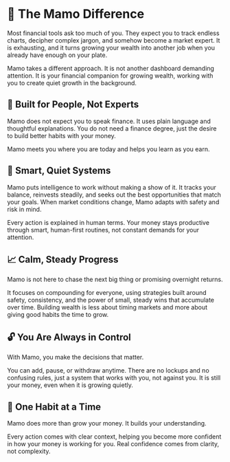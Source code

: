 # 🤝 The Mamo Difference

Most financial tools ask too much of you. They expect you to track endless charts, decipher complex jargon, and somehow become a market expert. It is exhausting, and it turns growing your wealth into another job when you already have enough on your plate.

Mamo takes a different approach. It is not another dashboard demanding attention. It is your financial companion for growing wealth, working with you to create quiet growth in the background.

## 🤝 Built for People, Not Experts

Mamo does not expect you to speak finance. It uses plain language and thoughtful explanations. You do not need a finance degree, just the desire to build better habits with your money.

Mamo meets you where you are today and helps you learn as you earn.

## 🤖 Smart, Quiet Systems

Mamo puts intelligence to work without making a show of it. It tracks your balance, reinvests steadily, and seeks out the best opportunities that match your goals. When market conditions change, Mamo adapts with safety and risk in mind.

Every action is explained in human terms. Your money stays productive through smart, human-first routines, not constant demands for your attention.

## 📈 Calm, Steady Progress

Mamo is not here to chase the next big thing or promising overnight returns.&#x20;

It focuses on compounding for everyone, using strategies built around safety, consistency, and the power of small, steady wins that accumulate over time. Building wealth is less about timing markets and more about giving good habits the time to grow.

## 🔓 You Are Always in Control

With Mamo, you make the decisions that matter.&#x20;

You can add, pause, or withdraw anytime. There are no lockups and no confusing rules, just a system that works with you, not against you. It is still your money, even when it is growing quietly.

## 🧠 One Habit at a Time

Mamo does more than grow your money. It builds your understanding.&#x20;

Every action comes with clear context, helping you become more confident in how your money is working for you. Real confidence comes from clarity, not complexity.
